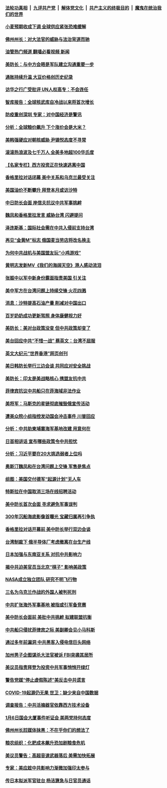 ####  [法轮功真相](../../../../basic/blob/master/README.md?t=06140501) &nbsp;|&nbsp; [九评共产党](../../../../9ping.md/blob/master/README.md?t=06140501) &nbsp;|&nbsp; [解体党文化](../../../../jtdwh.md/blob/master/README.md?t=06140501)  &nbsp;|&nbsp; [共产主义的终极目的](../../../../gczydzjmd.md/blob/master/README.md?t=06140501) &nbsp;|&nbsp; [魔鬼在统治我们的世界](../../../../mgztzwmdsj.md/blob/master/README.md?t=06140501) 

#### [小麦预期收成下调 全球供应紧张恐难缓解](../pages/nsc418/n13758908.md?t=06140501) 

#### [佛州州长：对大法官的威胁与法治背道而驰](../pages/nsc418/n13758775.md?t=06140501) 

#### [油管热门频道 翻墙必看视频 新闻](http://45.76.130.85:81/youtube.html?06140501)

#### [美防长：与中方会晤是军队建立沟通重要一步](../pages/nsc418/n13758740.md?t=06140501) 

#### [通胀持续升温 大豆价格创历史纪录](../pages/nsc418/n13758792.md?t=06140501) 

#### [访华之行广受批评 UN人权高专：不会连任](../pages/nsc418/n13758655.md?t=06140501) 

#### [智库报告：全球核武库自冷战以来将首次增长](../pages/nsc418/n13758548.md?t=06140501) 

#### [防疫重创深圳 专家：对中国经济是警讯](../pages/nsc418/n13758467.md?t=06140501) 

#### [分析：全球粮价飙升 下个涨价会是大米？](../pages/nsc418/n13758273.md?t=06140501) 

#### [美韩强硬应对朝核威胁 尹锡悦态度不寻常](../pages/nsc418/n13758207.md?t=06140501) 

#### [滚滚热浪波及七千万人 全美多地超100华氏度](../pages/nsc418/n13757936.md?t=06140501) 

#### [【名家专栏】西方投资正在快速逃离中国](../pages/nsc418/n13757817.md?t=06140501) 

#### [香格里拉对话闭幕 美中关系和乌克兰最受关注](../pages/nsc418/n13757929.md?t=06140501) 

#### [美国油价不断攀升 拜登本月或访沙特](../pages/nsc418/n13757846.md?t=06140501) 

#### [中日防长会面 岸信夫抗议中共军事挑衅](../pages/nsc418/n13757815.md?t=06140501) 

#### [魏凤和香格里拉发言 威胁台湾 闪避提问](../pages/nsc418/n13757352.md?t=06140501) 

#### [泽连斯基：国际社会需在中共入侵前支持台湾](../pages/nsc418/n13757498.md?t=06140501) 

#### [再见“金黄M”标志 俄国麦当劳店将改名换主](../pages/nsc418/n13757385.md?t=06140501) 

#### [为何中共战机与美国盟友玩“小鸡游戏”](../pages/nsc418/n13757366.md?t=06140501) 

#### [黄明志发新MV《我们的海阔天空》港人感动流泪](../pages/nsc418/n13757350.md?t=06140501) 

#### [张振中以军中新身份露面指责美国 引关注](../pages/nsc418/n13757337.md?t=06140501) 

#### [美中军方在台湾问题上持续交锋 火花四溅](../pages/nsc418/n13757334.md?t=06140501) 

#### [消息：沙特提高石油产量 削减对中国出口](../pages/nsc418/n13757295.md?t=06140501) 

#### [百岁奶奶成功更新驾照 身体康健视力好](../pages/nsc418/n13757051.md?t=06140501) 

#### [美防长：美对台政策没变 但中共政策却变了](../pages/nsc418/n13757281.md?t=06140501) 

#### [美台回应中共“不惜一战” 蔡英文：台湾不屈服](../pages/nsc418/n13757118.md?t=06140501) 

#### [英文大纪元“世界香港”网页创刊](../pages/nsc418/n13757254.md?t=06140501) 

#### [美日韩防长举行三边会谈 共同应对安全挑战](../pages/nsc418/n13757125.md?t=06140501) 

#### [美防长：印太是美战略核心 携盟友抗中共](../pages/nsc418/n13757037.md?t=06140501) 

#### [菲律宾抗议中共船只在菲海域非法作业](../pages/nsc418/n13756960.md?t=06140501) 

#### [美将军：马斯克的星链彻底摧毁俄宣传活动](../pages/nsc418/n13756893.md?t=06140501) 

#### [遭美众院小组指控发动国会冲击事件 川普回应](../pages/nsc418/n13756742.md?t=06140501) 

#### [分析：中共助柬埔寨海军基地改建 用意何在](../pages/nsc418/n13756785.md?t=06140501) 

#### [日首相讲话 宣布哪些政策令中共担忧](../pages/nsc418/n13756805.md?t=06140501) 

#### [分析：习近平要在20大挑选弱者上位吗](../pages/nsc418/n13756800.md?t=06140501) 

#### [奥斯汀魏凤和在台湾问题上交锋 军售是焦点](../pages/nsc418/n13756729.md?t=06140501) 

#### [组图：美国交付德军“起源计划”无人车](../pages/nsc418/n13756678.md?t=06140501) 

#### [特斯拉在中国取消三场在线招聘活动](../pages/nsc418/n13756628.md?t=06140501) 

#### [美中防长首次会面 寻求避免军事误判](../pages/nsc418/n13756558.md?t=06140501) 

#### [300年沉船海底影像首曝光 宝藏归属再引争执](../pages/nsc418/n13756475.md?t=06140501) 

#### [香格里拉对话开幕前 美中防长举行双边会谈](../pages/nsc418/n13756513.md?t=06140501) 

#### [台湾制裁下 俄半导体厂考虑撤离在台生产线](../pages/nsc418/n13756317.md?t=06140501) 

#### [日本加强与东南亚关系 对抗中共影响力](../pages/nsc418/n13756445.md?t=06140501) 

#### [揭中共迫美官员当北京“棋子” 影响美政策](../pages/nsc418/n13756162.md?t=06140501) 

#### [NASA成立独立团队 研究不明飞行物](../pages/nsc418/n13756316.md?t=06140501) 

#### [三名为乌克兰作战的外国人被判死刑](../pages/nsc418/n13756263.md?t=06140501) 

#### [中共扩张海外军事基地 被指或引军备竞赛](../pages/nsc418/n13756164.md?t=06140501) 

#### [美中防长会面前 美批中共挑衅 拟建联盟抗衡](../pages/nsc418/n13755925.md?t=06140501) 

#### [中共船只侵扰菲律宾之际 美副卿会见小马科斯](../pages/nsc418/n13755986.md?t=06140501) 

#### [通过多年前漏洞 中共黑客入侵电信巨头网络](../pages/nsc418/n13756113.md?t=06140501) 

#### [加州男子企图谋杀大法官被诉 FBI突袭其居所](../pages/nsc418/n13756052.md?t=06140501) 

#### [美议员指责拜登为投资中共军事悄悄开绿灯](../pages/nsc418/n13756097.md?t=06140501) 

#### [警告党媒“停止虚假陈述”美反击中共谎言](../pages/nsc418/n13755809.md?t=06140501) 

#### [COVID-19起源仍无果 世卫：缺少来自中国数据](../pages/nsc418/n13755997.md?t=06140501) 

#### [调查报告：中共活摘器官依靠西方技术设备](../pages/nsc418/n13755067.md?t=06140501) 

#### [1月6日国会大厦事件听证会 美两党持何态度](../pages/nsc418/n13755913.md?t=06140501) 

#### [佛州州长怼媒体抹黑：不在乎你们的想法了](../pages/nsc418/n13755901.md?t=06140501) 

#### [粮农组织：化肥成本飙升恐加剧粮食危机](../pages/nsc418/n13755689.md?t=06140501) 

#### [美议员警告：高超音速武器落后 美需加快拓展](../pages/nsc418/n13755647.md?t=06140501) 

#### [专家：美应趁中共影响力渐微加强印太参与](../pages/nsc418/n13755516.md?t=06140501) 

#### [传日本拟派军官驻台 杨洁篪急与日官员通话](../pages/nsc418/n13755097.md?t=06140501) 

<img src='http://gfw-breaker.win/goodnews/indexes/nsc418.md' width='0px' height='0px'/>
